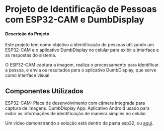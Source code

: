 # Projeto de Identificação de Pessoas com ESP32-CAM e DumbDisplay
#### Descrição do Projeto
Este projeto tem como objetivo a identificação de pessoas utilizando um ESP32-CAM e o aplicativo DumbDisplay no celular para exibir a interface e as respostas do sistema.

O ESP32-CAM captura a imagem, realiza o processamento para identificar a pessoa, e envia os resultados para o aplicativo DumbDisplay, que serve como interface visual.

## Componentes Utilizados
ESP32-CAM: Placa de desenvolvimento com câmera integrada para captura de imagens.
DumbDisplay App: Aplicativo Android usado para exibir as informações de identificação de maneira simples no celular.

Um vídeo demonstrando a solução está dentro da pasta esp32, ou [aqui](https://youtube.com/shorts/EC70LdVwIC0?feature=share).
